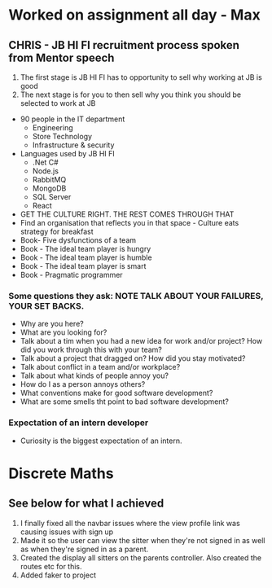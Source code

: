 # Worked on assignment all day - Max

## CHRIS - JB HI FI recruitment process spoken from Mentor speech

1. The first stage is JB HI FI has to opportunity to sell why working at JB is good
2. The next stage is for you to then sell why you think you should be selected to work at JB 

- 90 people in the IT department 
  - Engineering
  - Store Technology
  - Infrastructure & security 
- Languages used by JB HI FI 
  - .Net C# 
  - Node.js
  - RabbitMQ
  - MongoDB
  - SQL Server
  - React
- GET THE CULTURE RIGHT. THE REST COMES THROUGH THAT
- Find an organisation that reflects you in that space - Culture eats strategy for breakfast
- Book- Five dysfunctions of a team
- Book - The ideal team player is hungry
- Book - The ideal team player is humble
- Book - The ideal team player is smart
- Book - Pragmatic programmer

### Some questions they ask: NOTE TALK ABOUT YOUR FAILURES, YOUR SET BACKS.
- Why are you here? 
- What are you looking for?
- Talk about a tim when you had a new idea for work and/or project? How did you work through this with your team? 
- Talk about a project that dragged on? How did you stay motivated?
- Talk about conflict in a team and/or workplace?
- Talk about what kinds of people annoy you?
- How do I as a person annoys others?
- What conventions make for good software development?
- What are some smells tht point to bad software development?

### Expectation of an intern developer
- Curiosity is the biggest expectation of an intern.

# Discrete Maths

## See below for what I achieved

1. I finally fixed all the navbar issues where the view profile link was causing issues with sign up 
2. Made it so the user can view the sitter when they're not signed in as well as when they're signed in as a parent.
3. Created the display all sitters on the parents controller. Also created the routes etc for this. 
5. Added faker to project